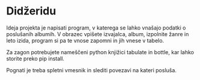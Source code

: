 # Didžeridu

Ideja projekta je napisati program, v katerega se lahko vnašajo podatki o poslušanih albumih. V obrazec vpišete izvajalca, album, izpolnite žanre in leto izida, program si pa te vnose zapomni in jih vnese v tabelo.

Za zagon potrebujete nameščeni python knjižici tabulate in bottle, kar lahko storite preko pip install.

Pognati je treba spletni vmesnik in slediti povezavi na kateri posluša.